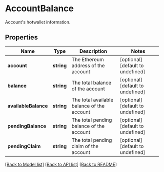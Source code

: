 # AccountBalance

Account's hotwallet information.
## Properties
Name | Type | Description | Notes
------------ | ------------- | ------------- | -------------
**account** | **string** | The Ethereum address of the account | [optional] [default to undefined]
**balance** | **string** | The total balance of the account | [optional] [default to undefined]
**availableBalance** | **string** | The total available balance of the account | [optional] [default to undefined]
**pendingBalance** | **string** | The total pending balance of the account | [optional] [default to undefined]
**pendingClaim** | **string** | The total pending claim of the account | [optional] [default to undefined]

[[Back to Model list]](../README.md#documentation-for-models) [[Back to API list]](../README.md#documentation-for-api-endpoints) [[Back to README]](../README.md)


